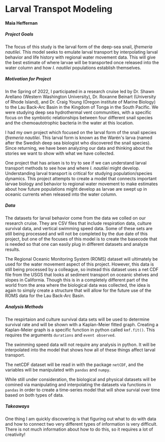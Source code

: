 # Larval Transpot Modeling
#### Maia Heffernan


##### **Project Goals**
The focus of this study is the larval form of the deep-sea snail, *Ifremeria nautilei*. This model seeks to emulate larval transport by interpolating larval behavior and life history with regional water movement data. This will give the best estimate of where larvae will be transported once released into the water column and how *I. nautilei* populations establish themselves.

##### **Motivation for Project**
In the Spring of 2022, I participated in a research cruise led by Dr. Shawn Arellano (Western Washington University), Dr. Roxanne Beinart (University of Rhode Island), and Dr. Craig Young (Oregon institute of Marine Biology) to the Lau Back-Arc Basin in the Kingdom of Tonga in the South Pacific. We were studying deep sea hydrothermal vent communities, with a specific focus on the symbiotic relationships between four different snail species and the chemoautotrophic bacteria in the water at this location.

I had my own project which focused on the larval form of the snail species *Ifremeria nautilei*. This larval form is known as the Warén's larva (named after the Swedish deep sea biologist who discovered the snail species). Since returning, we have been analyzing our data and thinking about the stories we want to show with what we have collected.

One project that has arisen is to try to see if we can understand larval transport methods to see how and where *I. nautilei* might develop. Understanding larval transport is critical for studying population/species dynamics. This project attempts to create a model that connects important larvae biology and behavior to regional water movement to make estimates about how future populations might develop as larvae are swept up in oceanic currents when released into the water column.


##### **Data**
The datasets for larval behavior come from the data we colled on our research cruise. They are CSV files that include respiration data, culture survival data, and vertical swimming speed data. Some of these sets are still being processed and will not be completed by the due date of this project, but one of the focuses of this model is to create the basecode that is needed so that one can easily plug in different datasets and analyze results. 

The Regional Oceanic Monitoring System (ROMS) dataset will ultimately be used for the water movement aspect of this project. However, this data is still being processed by a colleague, so instead this dataset uses a net CDF file from the USGS that looks at sediment transport on oceanic shelves and slopes in California. Though this is in a completely different part of the world from the area where the biological data was collected, the idea is again to simply create a structure that will allow for the future use of the ROMS data for the Lau Back-Arc Basin.

##### **Analysis Methods**
The respirtaion and culture survival data sets will be used to determine survival rate and will be shown with a Kaplan-Meier fitted graph. Creating a Kaplan-Meier graph is a specific function in python called `kmf.fit()`. This requires the arguments `durations` and `event observed`.

The swimming speed data will not require any analysis in python. It will be interpolated into the model that shows how all of these things affect larval transport.

The netCDF dataset will be read in with the package `netCDF`, and the variables will be manipulated with `pandas` and `numpy`. 

While still under consideration, the biological and physical datasets will be comined via manipulating and interpolating the datasets via functions in `pandas` in order to create a time-series model that will show survial over time based on both types of data.

##### **Takeaways**
One thing I am quickly discovering is that figuring out what to do with data and how to connect two very different types of information is very difficult. There is not much information about how to do this, so it requires a lot of creativity!

